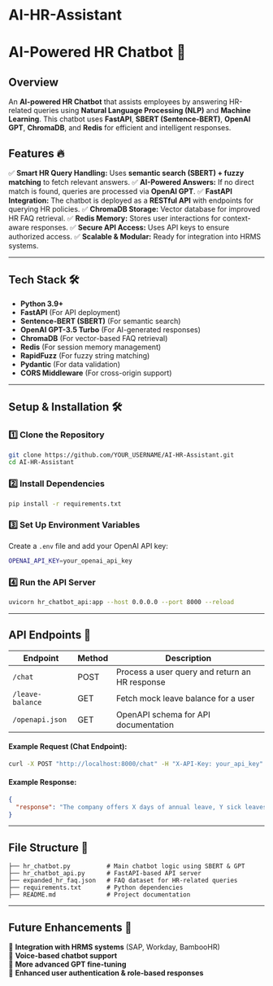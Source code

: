 # AI-HR-Assistant

# AI-Powered HR Chatbot 🚀

## Overview
An **AI-powered HR Chatbot** that assists employees by answering HR-related queries using **Natural Language Processing (NLP)** and **Machine Learning**. This chatbot uses **FastAPI**, **SBERT (Sentence-BERT)**, **OpenAI GPT**, **ChromaDB**, and **Redis** for efficient and intelligent responses.

## Features 🔥
✅ **Smart HR Query Handling:** Uses **semantic search (SBERT) + fuzzy matching** to fetch relevant answers.
✅ **AI-Powered Answers:** If no direct match is found, queries are processed via **OpenAI GPT**.
✅ **FastAPI Integration:** The chatbot is deployed as a **RESTful API** with endpoints for querying HR policies.
✅ **ChromaDB Storage:** Vector database for improved HR FAQ retrieval.
✅ **Redis Memory:** Stores user interactions for context-aware responses.
✅ **Secure API Access:** Uses API keys to ensure authorized access.
✅ **Scalable & Modular:** Ready for integration into HRMS systems.

---

## Tech Stack 🛠️
- **Python 3.9+**
- **FastAPI** (For API deployment)
- **Sentence-BERT (SBERT)** (For semantic search)
- **OpenAI GPT-3.5 Turbo** (For AI-generated responses)
- **ChromaDB** (For vector-based FAQ retrieval)
- **Redis** (For session memory management)
- **RapidFuzz** (For fuzzy string matching)
- **Pydantic** (For data validation)
- **CORS Middleware** (For cross-origin support)

---

## Setup & Installation 🛠️
### 1️⃣ Clone the Repository
```bash
git clone https://github.com/YOUR_USERNAME/AI-HR-Assistant.git
cd AI-HR-Assistant
```

### 2️⃣ Install Dependencies
```bash
pip install -r requirements.txt
```

### 3️⃣ Set Up Environment Variables
Create a `.env` file and add your OpenAI API key:
```bash
OPENAI_API_KEY=your_openai_api_key
```

### 4️⃣ Run the API Server
```bash
uvicorn hr_chatbot_api:app --host 0.0.0.0 --port 8000 --reload
```

---

## API Endpoints 📡
| Endpoint             | Method | Description |
|----------------------|--------|-------------|
| `/chat`             | POST   | Process a user query and return an HR response |
| `/leave-balance`    | GET    | Fetch mock leave balance for a user |
| `/openapi.json`     | GET    | OpenAPI schema for API documentation |

#### Example Request (Chat Endpoint):
```bash
curl -X POST "http://localhost:8000/chat" -H "X-API-Key: your_api_key" -H "Content-Type: application/json" -d '{"query": "What is the leave policy?", "session_id": "user123"}'
```
#### Example Response:
```json
{
  "response": "The company offers X days of annual leave, Y sick leaves, and Z casual leaves. You can check your balance in the HR portal."
}
```

---

## File Structure 📁
```
├── hr_chatbot.py          # Main chatbot logic using SBERT & GPT
├── hr_chatbot_api.py      # FastAPI-based API server
├── expanded_hr_faq.json   # FAQ dataset for HR-related queries
├── requirements.txt       # Python dependencies
├── README.md              # Project documentation
```

---

## Future Enhancements 🚀
🔹 **Integration with HRMS systems** (SAP, Workday, BambooHR)  
🔹 **Voice-based chatbot support**  
🔹 **More advanced GPT fine-tuning**  
🔹 **Enhanced user authentication & role-based responses**  




